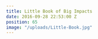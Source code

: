```yaml
---
title: Little Book of Big Impacts
date: 2016-09-28 22:53:00 Z
position: 65
image: "/uploads/Little-Book.jpg"
---
```


